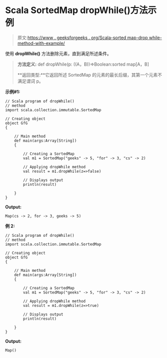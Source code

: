 # Scala SortedMap dropWhile()方法示例

> 原文:[https://www . geeksforgeeks . org/Scala-sorted map-drop while-method-with-example/](https://www.geeksforgeeks.org/scala-sortedmap-dropwhile-method-with-example/)

使用 **dropWhile()** 方法删除元素，直到满足所述条件。

> **方法定义:** def dropWhile(p: ((A，B))=>Boolean:sorted map[A，B]
> 
> **返回类型:**它返回所述 SortedMap 的元素的最长后缀，其第一个元素不满足谓词 p。

**示例#1:**

```
// Scala program of dropWhile()
// method
import scala.collection.immutable.SortedMap

// Creating object
object GfG
{ 

    // Main method
    def main(args:Array[String])
    {

        // Creating a SortedMap
        val m1 = SortedMap("geeks" -> 5, "for" -> 3, "cs" -> 2)

        // Applying dropWhile method
        val result = m1.dropWhile(z=>false) 

        // Displays output
        println(result)

    }
}
```

**Output:**

```
Map(cs -> 2, for -> 3, geeks -> 5)

```

**例 2:**

```
// Scala program of dropWhile()
// method
import scala.collection.immutable.SortedMap

// Creating object
object GfG
{ 

    // Main method
    def main(args:Array[String])
    {

        // Creating a SortedMap
        val m1 = SortedMap("geeks" -> 5, "for" -> 3, "cs" -> 2)

        // Applying dropWhile method
        val result = m1.dropWhile(z=>true) 

        // Displays output
        println(result)

    }
}
```

**Output:**

```
Map()

```